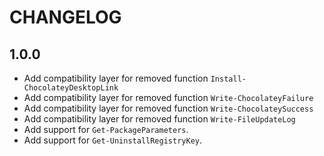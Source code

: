 # CHANGELOG

## 1.0.0

- Add compatibility layer for removed function `Install-ChocolateyDesktopLink`
- Add compatibility layer for removed function `Write-ChocolateyFailure`
- Add compatibility layer for removed function `Write-ChocolateySuccess`
- Add compatibility layer for removed function `Write-FileUpdateLog`
- Add support for `Get-PackageParameters`.
- Add support for `Get-UninstallRegistryKey`.